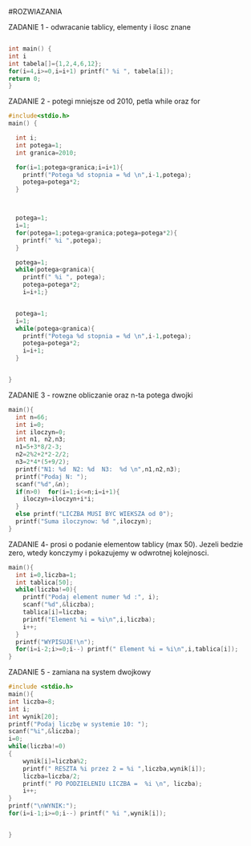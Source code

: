#ROZWIAZANIA

ZADANIE 1 - odwracanie tablicy, elementy i ilosc znane

```c

int main() {
int i
int tabela[]={1,2,4,6,12};
for(i=4,i>=0,i=i+1) printf(" %i ", tabela[i]);
return 0;
}
```

ZADANIE 2 - potegi mniejsze od 2010, petla while oraz for

```c
#include<stdio.h>
main() {

  int i;
  int potega=1;
  int granica=2010;

  for(i=1;potega<granica;i=i+1){
    printf("Potega %d stopnia = %d \n",i-1,potega);
    potega=potega*2;
  }



  potega=1;
  i=1;
  for(potega=1;potega<granica;potega=potega*2){
    printf(" %i ",potega);
  } 

  potega=1;
  while(potega<granica){
    printf(" %i ", potega);
    potega=potega*2;
    i=i+1;}


  potega=1;
  i=1;
  while(potega<granica){
    printf("Potega %d stopnia = %d \n",i-1,potega);
    potega=potega*2;
    i=i+1;
  }


}
```
ZADANIE 3 - rowzne obliczanie oraz n-ta potega dwojki

```c
main(){
  int n=66;
  int i=0;
  int iloczyn=0;
  int n1, n2,n3;
  n1=5+3*8/2-3;
  n2=2%2+2*2-2/2;
  n3=2*4*(5+9/2);
  printf("N1: %d  N2: %d  N3:  %d \n",n1,n2,n3);
  printf("Podaj N: ");
  scanf("%d",&n);
  if(n>0)  for(i=1;i<=n;i=i+1){
    iloczyn=iloczyn+i*i;
  }
  else printf("LICZBA MUSI BYC WIEKSZA od 0");
  printf("Suma iloczynow: %d ",iloczyn);
}
```
ZADANIE 4- prosi o podanie elementow tablicy (max 50). Jezeli bedzie zero, wtedy konczymy i pokazujemy w odwrotnej kolejnosci.

```c
main(){
  int i=0,liczba=1;
  int tablica[50];
  while(liczba!=0){
    printf("Podaj element numer %d :", i);
    scanf("%d",&liczba);
    tablica[i]=liczba;
    printf("Element %i = %i\n",i,liczba);
    i++;
  }
  printf("WYPISUJE!\n");
  for(i=i-2;i>=0;i--) printf(" Element %i = %i\n",i,tablica[i]);
}
```

ZADANIE 5 - zamiana na system dwojkowy
```c
#include <stdio.h>
main(){
int liczba=8;
int i;
int wynik[20];
printf("Podaj liczbę w systemie 10: ");
scanf("%i",&liczba);
i=0;
while(liczba!=0)
{
	wynik[i]=liczba%2;
	printf(" RESZTA %i przez 2 = %i ",liczba,wynik[i]);
	liczba=liczba/2;
	printf(" PO PODZIELENIU LICZBA =  %i \n", liczba);
	i++;
}
printf("\nWYNIK:");
for(i=i-1;i>=0;i--) printf(" %i ",wynik[i]);


}

```
